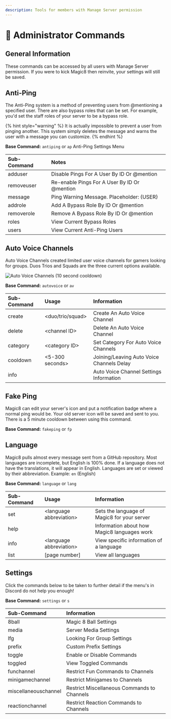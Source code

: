 ```yaml
---
description: Tools for members with Manage Server permission
---
```


# 👮 Administrator Commands

## General Information

These commands can be accessed by all users with Manage Server permission. If you were to kick Magic8 then reinvite, your settings will still be saved.

## Anti-Ping

The Anti-Ping system is a method of preventing users from @mentioning a specified user. There are also bypass roles that can be set. For example, you'd set the staff roles of your server to be a bypass role.

{% hint style="warning" %}
It is actually impossible to prevent a user from pinging another. This system simply deletes the message and warns the user with a message you can customize.
{% endhint %}

**Base Command:** `antiping` or `ap` Anti-Ping Settings Menu

| Sub-Command | Notes |
| :--- | :--- |
| adduser | Disable Pings For A User By ID Or @mention |
| removeuser | Re-enable Pings For A User By ID Or @mention |
| message | Ping Warning Message. Placeholder: {USER} |
| addrole | Add A Bypass Role By ID Or @mention |
| removerole | Remove A Bypass Role By ID Or @mention |
| roles | View Current Bypass Roles |
| users | View Current Anti-Ping Users |

## Auto Voice Channels

Auto Voice Channels created limited user voice channels for gamers looking for groups. Duos Trios and Squads are the three current options available.

![Auto Voice Channels \(10 second cooldown\)](https://media1.giphy.com/media/mKD1b9By8Q1n3s4z0g/giphy.gif)

**Base Command:** `autovoice` or `av`

| Sub-Command | Usage | Information |
| :--- | :--- | :--- |
| create | &lt;duo/trio/squad&gt; | Create An Auto Voice Channel |
| delete | &lt;channel ID&gt; | Delete An Auto Voice Channel |
| category | &lt;category ID&gt; | Set Category For Auto Voice Channels |
| cooldown | &lt;5-300 seconds&gt; | Joining/Leaving Auto Voice Channels Delay |
| info |  | Auto Voice Channel Settings Information |

## Fake Ping

Magic8 can edit your server's icon and put a notification badge where a normal ping would be. Your old server icon will be saved and sent to you. There is a 5 minute cooldown between using this command.

**Base Command:** `fakeping` or `fp`

## Language

Magic8 pulls almost every message sent from a GitHub repository. Most languages are incomplete, but English is 100% done. If a language does not have the translations, it will appear in English. Languages are set or viewed by their abbreviation. Example: `en` \(English\)

**Base Command:** `language` or `lang`

| Sub-Command | Usage | Information |
| :--- | :--- | :--- |
| set | &lt;language abbreviation&gt; | Sets the language of Magic8 for your server |
| help |  | Information about how Magic8 languages work |
| info | &lt;language abbreviation&gt; | View specific information of a language |
| list | \[page number\] | View all languages |

## Settings

Click the commands below to be taken to further detail if the menu's in Discord do not help you enough!

**Base Command:** `settings` or `s`

| Sub-Command | Information |
| :--- | :--- |
| 8ball | Magic 8 Ball Settings |
| media | Server Media Settings |
| lfg | Looking For Group Settings |
| prefix | Custom Prefix Settings |
| toggle | Enable or Disable Commands |
| toggled | View Toggled Commands |
| funchannel | Restrict Fun Commands to Channels |
| minigamechannel | Restrict Minigames to Channels |
| miscellaneouschannel | Restrict Miscellaneous Commands to Channels |
| reactionchannel | Restrict Reaction Commands to Channels |

